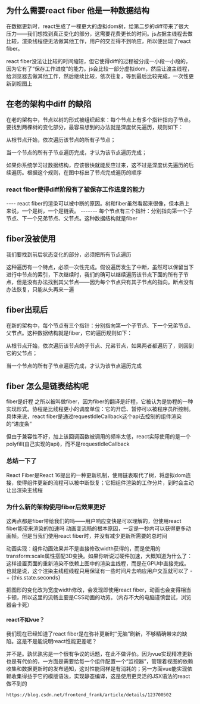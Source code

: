 ##  为什么需要react fiber 他是一种数据结构
在数据更新时，react生成了一棵更大的虚拟dom树，给第二步的diff带来了很大压力——我们想找到真正变化的部分，这需要花费更长的时间。js占据主线程去做比较，渲染线程便无法做其他工作，用户的交互得不到响应，所以便出现了react fiber。

react fiber没法让比较的时间缩短，但它使得diff的过程被分成一小段一小段的，因为它有了“保存工作进度”的能力。js会比较一部分虚拟dom，然后让渡主线程，给浏览器去做其他工作，然后继续比较，依次往复，等到最后比较完成，一次性更新到视图上

## 在老的架构中diff 的缺陷
在老的架构中，节点以树的形式被组织起来：每个节点上有多个指针指向子节点。要找到两棵树的变化部分，最容易想到的办法就是深度优先遍历，规则如下：

从根节点开始，依次遍历该节点的所有子节点；

当一个节点的所有子节点遍历完成，才认为该节点遍历完成；

如果你系统学习过数据结构，应该很快就能反应过来，这不过是深度优先遍历的后续遍历。根据这个规则，在图中标出了节点完成遍历的顺序

### react fiber使得diff阶段有了被保存工作进度的能力
---- react fiber的渲染可以被中断的原因。树和fiber虽然看起来很像，但本质上来说，一个是树，一个是链表。
------- 每个节点有三个指针：分别指向第一个子节点、下一个兄弟节点、父节点。这种数据结构就是fiber

## fiber没被使用
我们要找到前后状态变化的部分，必须把所有节点遍历

这种遍历有一个特点，必须一次性完成。假设遍历发生了中断，虽然可以保留当下进行中节点的索引，下次继续时，我们的确可以继续遍历该节点下面的所有子节点，但是没有办法找到其父节点——因为每个节点只有其子节点的指向。断点没有办法恢复，只能从头再来一遍

## fiber出现后
在新的架构中，每个节点有三个指针：分别指向第一个子节点、下一个兄弟节点、父节点。这种数据结构就是fiber，它的遍历规则如下：

从根节点开始，依次遍历该节点的子节点、兄弟节点，如果两者都遍历了，则回到它的父节点；

当一个节点的所有子节点遍历完成，才认为该节点遍历完成

## fiber 怎么是链表结构呢
fiber是纤程
之所以被叫做fiber，因为fiber的翻译是纤程，它被认为是协程的一种实现形式。协程是比线程更小的调度单位：它的开启、暂停可以被程序员所控制。具体来说，react fiber是通过requestIdleCallback这个api去控制的组件渲染的“进度条”

但由于兼容性不好，加上该回调函数被调用的频率太低，react实际使用的是一个polyfill(自己实现的api)，而不是requestIdleCallback


### 总结一下了
 React Fiber是React 16提出的一种更新机制，使用链表取代了树，将虚拟dom连接，使得组件更新的流程可以被中断恢复；它把组件渲染的工作分片，到时会主动让出渲染主线程

###  为什么新的架构使用fiber后效果更好
这两点都是fiber带给我们的吗——用户响应变快是可以理解的，但使用react fiber能带来渲染的加速吗
动画变流畅的根本原因，一定是一秒内可以获得更多动画帧。但是当我们使用react fiber时，并没有减少更新所需要的总时间

动画实现：组件动画效果并不是直接修改width获得的，而是使用的transform:scale属性搭配3D变换。如果你听说过硬件加速，大概知道为什么了：这样设置页面的重新渲染不依赖上图中的渲染主线程，而是在GPU中直接完成。也就是说，这个渲染主线程线程只用保证有一些时间片去响应用户交互就可以了
-<SierpinskiTriangle x={0} y={0} s={1000}>
+<SierpinskiTriangle x={0} y={0} s={1000*t}>
    {this.state.seconds}
</SierpinskiTriangle>

把图形的变化改为宽度width修改，会发现即使用react fiber，动画也会变得相当卡顿，所以这里的流畅主要是CSS动画的功劳。（内存不大的电脑谨慎尝试，浏览器会卡死）

####   react不如vue？
我们现在已经知道了react fiber是在弥补更新时“无脑”刷新，不够精确带来的缺陷。这是不是能说明react性能更差呢？

并不是。孰优孰劣是一个很有争议的话题，在此不做评价。因为vue实现精准更新也是有代价的，一方面是需要给每一个组件配置一个“监视器”，管理着视图的依赖收集和数据更新时的发布通知，这对性能同样是有消耗的；另一方面vue能实现依赖收集得益于它的模版语法，实现静态编译，这是使用更灵活的JSX语法的react做不到的

`````
https://blog.csdn.net/frontend_frank/article/details/123700502
`````